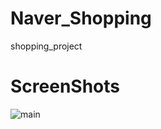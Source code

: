 # Naver_Shopping
shopping_project

# ScreenShots
![main](https://user-images.githubusercontent.com/36686227/55301868-bec70200-5479-11e9-8670-1f8141fe4c21.png)
